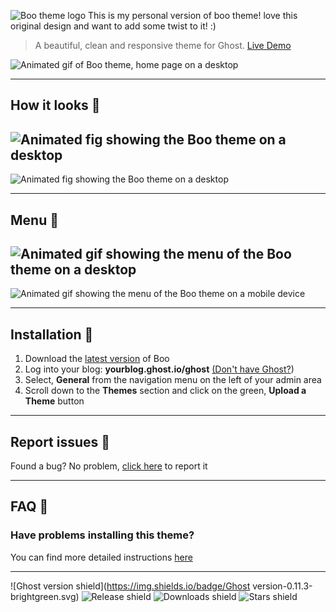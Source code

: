 ![Boo theme logo](http://i.imgur.com/fbifvYJ.png)
This is my personal version of boo theme! love this original design and want to add some twist to it! :)
> A beautiful, clean and responsive theme for Ghost. [Live Demo](http://boo-demo.tenoku.com/)

![Animated gif of Boo theme, home page on a desktop](http://i.imgur.com/0LYO26Q.gif)

---

## How it looks 👀
![Animated fig showing the Boo theme on a desktop](http://i.imgur.com/r5lx0oE.gif)
---
![Animated fig showing the Boo theme on a desktop](http://i.imgur.com/7SqhEsT.gif)

---

## Menu 📖
![Animated gif showing the menu of the Boo theme on a desktop](http://i.imgur.com/gMroOve.gif)
---
![Animated gif showing the menu of the Boo theme on a mobile device](http://i.imgur.com/ptNIwCP.gif)

---

## Installation 🚀
1. Download the [latest version](https://github.com/tenoku/boo/archive/v0.11.0.zip) of Boo
2. Log into your blog: **yourblog.ghost.io/ghost** [(Don't have Ghost?](https://ghost.org))
3. Select, **General** from the navigation menu on the left of your admin area
4. Scroll down to the **Themes** section and click on the green, **Upload a Theme** button

---

## Report issues 🐞
Found a bug? No problem, [click here](https://github.com/tenoku/boo/issues/new) to report it

---

## FAQ 🤔
### Have problems installing this theme?
You can find more detailed instructions [here](https://help.ghost.org/hc/en-us/articles/223241628-Uploading-Themes)

---

![Ghost version shield](https://img.shields.io/badge/Ghost version-0.11.3-brightgreen.svg)
![Release shield](https://img.shields.io/github/release/tenoku/boo.svg)
![Downloads shield](https://img.shields.io/github/downloads/tenoku/boo/total.svg)
![Stars shield](https://img.shields.io/github/stars/tenoku/boo.svg?style=social&label=Star)
